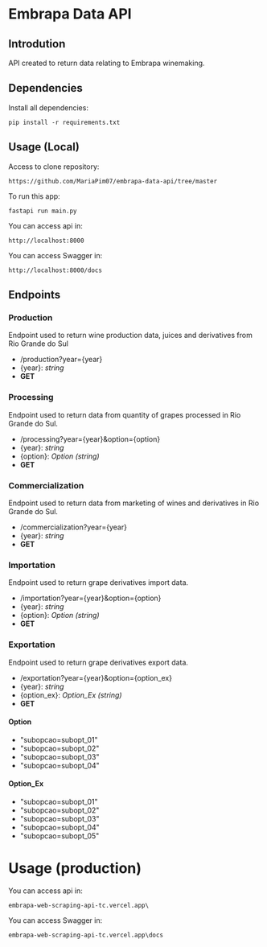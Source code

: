 # Embrapa Data API

## Introdution
API created to return data relating to Embrapa winemaking.

## Dependencies
Install all dependencies:
```
pip install -r requirements.txt
```

## Usage (Local)
Access to clone repository:
```
https://github.com/MariaPim07/embrapa-data-api/tree/master
```
To run this app:
```
fastapi run main.py
```
You can access api in:
```
http://localhost:8000
```
You can access Swagger in:
```
http://localhost:8000/docs
```

## Endpoints
### Production
Endpoint used to return wine production data,
juices and derivatives from Rio Grande do Sul

- /production?year={year}
- {year}: *string*
- **GET**

### Processing
Endpoint used to return data from
quantity of grapes processed in Rio Grande do Sul.

- /processing?year={year}&option={option}
- {year}: *string*
- {option}: *Option (string)*
- **GET**

### Commercialization
Endpoint used to return data from
marketing of wines and derivatives in Rio Grande do Sul.

- /commercialization?year={year}
- {year}: *string*
- **GET**

### Importation
Endpoint used to return grape derivatives import data.

- /importation?year={year}&option={option}
- {year}: *string*
- {option}: *Option (string)*
- **GET**

### Exportation
Endpoint used to return grape derivatives export data.

- /exportation?year={year}&option={option_ex}
- {year}: *string*
- {option_ex}: *Option_Ex (string)*
- **GET**

#### Option
- "subopcao=subopt_01"
- "subopcao=subopt_02"
- "subopcao=subopt_03"
- "subopcao=subopt_04"

#### Option_Ex
- "subopcao=subopt_01"
- "subopcao=subopt_02"
- "subopcao=subopt_03"
- "subopcao=subopt_04"
- "subopcao=subopt_05"

# Usage (production)
You can access api in:
```
embrapa-web-scraping-api-tc.vercel.app\
```
You can access Swagger in:
```
embrapa-web-scraping-api-tc.vercel.app\docs
```



